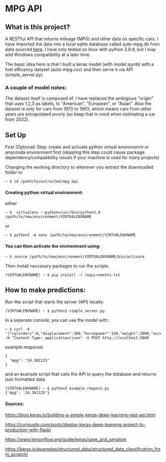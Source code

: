 # MPG API
## What is this project?
A RESTful API that returns mileage (MPG) and other data on specific cars. I have imported the data into a local sqlite database called auto-mpg.db from data sourced [here](https://www.kaggle.com/uciml/autompg-dataset). I have only tested on linux with python 3.9.4, but I may add Windows compatibility at a later time.

The basic idea here is that I built a keras model (with model.ipynb) with a fuel efficency dataset (auto-mpg.csv) and then serve it via API (simple_server.py).

### A couple of model notes:
The dataset itself is composed of. I have replaced the ambigious "origin" that uses 1,2,3 as labels, to "American", "European", or "Asian". Also the dataset is only for cars from 1970 to 1993, which means cars from other years are extrapolated poorly (so keep that in mind when estimating a car from 2022).

## Set Up
First (Optional) Step: create and activate python virtual environemnt or anaconda environment first (skipping this step could cause package dependency/compatibility issues if your machine is used for many projects)

Changing the working directory to wherever you extract the downloaded folder to
```
~ $ cd /path/to/extracted/mpg-api
```

#### Creating python virtual environment:
either
```
~ $  virtualenv --python=/usr/bin/python3.9 /path/to/new/environment/VIRTUALENVNAME 
```
or
```
~ $ python3 -m venv /path/to/new/environment/VIRTUALENVNAME 
```
#### You can then activate the environment using:
```
~ $ source /path/to/new/environment/VIRTUALENVNAME/bin/activate
```

Then install neccesary packages to run the scripts
```
(VIRTUALENVNAME) ~ $ pip install -r requirements.txt 
```

## How to make predictions:
Run the script that starts the server (API) locally:
```
(VIRTUALENVNAME) ~ $ python3 simple_server.py
```

In a seperate console, you can use the model with:
```
~ $ curl -d '{"cylinders":6,"displacement":300,"horsepower":150,"weight":3000,"acceleration":10,"modelyear":85,"origin":"American"}' -H "Content-Type: application/json" -X POST http://localhost:5000
```
example response:
```
{
  "mpg": "24.301125"
}
```

and an example script that calls the API to query the database and returns json formatted data

```
(VIRTUALENVNAME) ~ $ python3 example_request.py
{'mpg': '24.301125'}
```

#### Sources:

https://blog.keras.io/building-a-simple-keras-deep-learning-rest-api.html

https://curiousily.com/posts/deploy-keras-deep-learning-project-to-production-with-flask/

https://www.tensorflow.org/guide/keras/save_and_serialize

https://keras.io/examples/structured_data/structured_data_classification_from_scratch/
